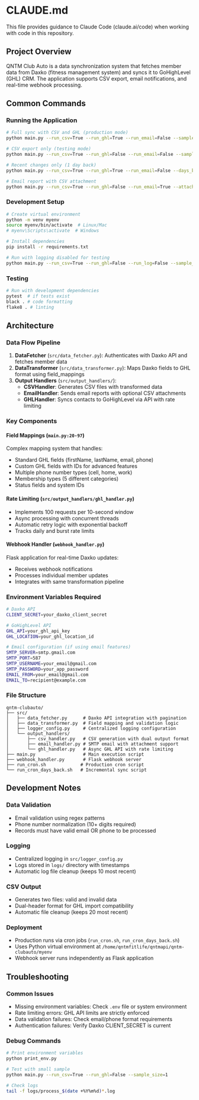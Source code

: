 # CLAUDE.md

This file provides guidance to Claude Code (claude.ai/code) when working with code in this repository.

## Project Overview

QNTM Club Auto is a data synchronization system that fetches member data from Daxko (fitness management system) and syncs it to GoHighLevel (GHL) CRM. The application supports CSV export, email notifications, and real-time webhook processing.

## Common Commands

### Running the Application
```bash
# Full sync with CSV and GHL (production mode)
python main.py --run_csv=True --run_ghl=True --run_email=False --sample_size=-1

# CSV export only (testing mode)
python main.py --run_csv=True --run_ghl=False --run_email=False --sample_size=10

# Recent changes only (1 day back)
python main.py --run_csv=True --run_ghl=True --run_email=False --days_back=1

# Email report with CSV attachment
python main.py --run_csv=True --run_ghl=False --run_email=True --attach_csv=True
```

### Development Setup
```bash
# Create virtual environment
python -m venv myenv
source myenv/bin/activate  # Linux/Mac
# myenv\Scripts\activate  # Windows

# Install dependencies
pip install -r requirements.txt

# Run with logging disabled for testing
python main.py --run_csv=True --run_ghl=False --run_log=False --sample_size=5
```

### Testing
```bash
# Run with development dependencies
pytest  # if tests exist
black . # code formatting
flake8 . # linting
```

## Architecture

### Data Flow Pipeline
1. **DataFetcher** (`src/data_fetcher.py`): Authenticates with Daxko API and fetches member data
2. **DataTransformer** (`src/data_transformer.py`): Maps Daxko fields to GHL format using field_mappings
3. **Output Handlers** (`src/output_handlers/`):
   - **CSVHandler**: Generates CSV files with transformed data
   - **EmailHandler**: Sends email reports with optional CSV attachments
   - **GHLHandler**: Syncs contacts to GoHighLevel via API with rate limiting

### Key Components

#### Field Mappings (`main.py:20-97`)
Complex mapping system that handles:
- Standard GHL fields (firstName, lastName, email, phone)
- Custom GHL fields with IDs for advanced features
- Multiple phone number types (cell, home, work)
- Membership types (5 different categories)
- Status fields and system IDs

#### Rate Limiting (`src/output_handlers/ghl_handler.py`)
- Implements 100 requests per 10-second window
- Async processing with concurrent threads
- Automatic retry logic with exponential backoff
- Tracks daily and burst rate limits

#### Webhook Handler (`webhook_handler.py`)
Flask application for real-time Daxko updates:
- Receives webhook notifications
- Processes individual member updates
- Integrates with same transformation pipeline

### Environment Variables Required
```bash
# Daxko API
CLIENT_SECRET=your_daxko_client_secret

# GoHighLevel API
GHL_API=your_ghl_api_key
GHL_LOCATION=your_ghl_location_id

# Email configuration (if using email features)
SMTP_SERVER=smtp.gmail.com
SMTP_PORT=587
SMTP_USERNAME=your_email@gmail.com
SMTP_PASSWORD=your_app_password
EMAIL_FROM=your_email@gmail.com
EMAIL_TO=recipient@example.com
```

### File Structure
```
qntm-clubauto/
├── src/
│   ├── data_fetcher.py      # Daxko API integration with pagination
│   ├── data_transformer.py  # Field mapping and validation logic
│   ├── logger_config.py     # Centralized logging configuration
│   └── output_handlers/
│       ├── csv_handler.py   # CSV generation with dual output format
│       ├── email_handler.py # SMTP email with attachment support
│       └── ghl_handler.py   # Async GHL API with rate limiting
├── main.py                  # Main execution script
├── webhook_handler.py       # Flask webhook server
├── run_cron.sh             # Production cron script
└── run_cron_days_back.sh   # Incremental sync script
```

## Development Notes

### Data Validation
- Email validation using regex patterns
- Phone number normalization (10+ digits required)
- Records must have valid email OR phone to be processed

### Logging
- Centralized logging in `src/logger_config.py`
- Logs stored in `logs/` directory with timestamps
- Automatic log file cleanup (keeps 10 most recent)

### CSV Output
- Generates two files: valid and invalid data
- Dual-header format for GHL import compatibility
- Automatic file cleanup (keeps 20 most recent)

### Deployment
- Production runs via cron jobs (`run_cron.sh`, `run_cron_days_back.sh`)
- Uses Python virtual environment at `/home/qntmfitlife/qntmapi/qntm-clubauto/myenv`
- Webhook server runs independently as Flask application

## Troubleshooting

### Common Issues
- Missing environment variables: Check `.env` file or system environment
- Rate limiting errors: GHL API limits are strictly enforced
- Data validation failures: Check email/phone format requirements
- Authentication failures: Verify Daxko CLIENT_SECRET is current

### Debug Commands
```bash
# Print environment variables
python print_env.py

# Test with small sample
python main.py --run_csv=True --run_ghl=False --sample_size=1

# Check logs
tail -f logs/process_$(date +%Y%m%d)*.log
```